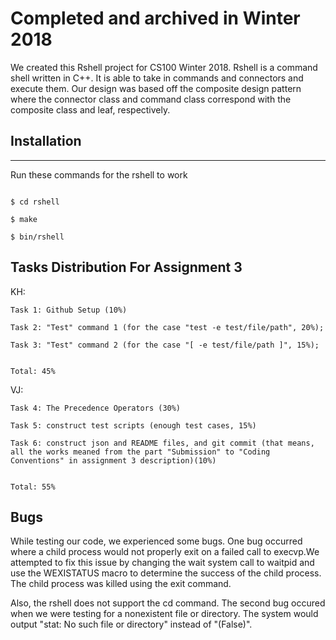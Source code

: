 # Completed and archived in Winter 2018

We created this Rshell project for CS100 Winter 2018. 
Rshell is a command shell written in C++. 
It is able to take in commands and connectors and execute them.
Our design was based off the composite design pattern where the connector class and command class
correspond with the composite class and leaf, respectively.


## Installation
------------
Run these  commands for the rshell to work
```

$ cd rshell

$ make

$ bin/rshell
```

## Tasks Distribution For Assignment 3

KH:

    Task 1: Github Setup (10%)
    
    Task 2: "Test" command 1 (for the case "test -e test/file/path", 20%);
    
    Task 3: "Test" command 2 (for the case "[ -e test/file/path ]", 15%);
    
    
    Total: 45%
    
VJ:

    Task 4: The Precedence Operators (30%)
    
    Task 5: construct test scripts (enough test cases, 15%)
    
    Task 6: construct json and README files, and git commit (that means, all the works meaned from the part "Submission" to "Coding Conventions" in assignment 3 description)(10%)
            
    
    Total: 55%
    

## Bugs

While testing our code, we experienced some bugs. One bug occurred where a child process would 
not properly exit on a failed call to execvp.We attempted to fix this issue by changing the
wait system call to waitpid and use the WEXISTATUS macro to determine the success of the 
child process. The child process was killed using the exit command.

Also, the rshell does not support the cd command.
The second bug occured when we were testing for a nonexistent file or directory. The system would
output "stat: No such file or directory" instead of "(False)".
